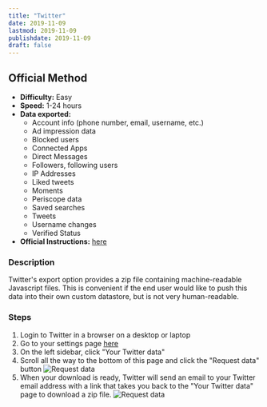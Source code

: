 ```yaml
---
title: "Twitter"
date: 2019-11-09
lastmod: 2019-11-09
publishdate: 2019-11-09
draft: false
---
```


##  Official Method

* **Difficulty:** Easy
* **Speed:** 1-24 hours
* **Data exported:**
	* Account info (phone number, email, username, etc.)
	* Ad impression data
	* Blocked users
	* Connected Apps
	* Direct Messages
	* Followers, following users
	* IP Addresses
	* Liked tweets
	* Moments
	* Periscope data
	* Saved searches
	* Tweets
	* Username changes
	* Verified Status
* **Official Instructions:** [here](https://help.twitter.com/en/managing-your-account/how-to-download-your-twitter-archive)

### Description

Twitter's export option provides a zip file containing machine-readable Javascript files. This is convenient if the end user would like to push this data into their own custom datastore, but is not very human-readable. 

### Steps

1. Login to Twitter in a browser on a desktop or laptop
1. Go to your settings page [here](https://twitter.com/settings/account)
1. On the left sidebar, click "Your Twitter data"
1. Scroll all the way to the bottom of this page and click the "Request data" button
	![Request data](/images/twitter_request.png)
1. When your download is ready, Twitter will send an email to your Twitter email address with a link that takes you back to the "Your Twitter data" page to download a zip file.
	![Request data](/images/twitter_download.png)
